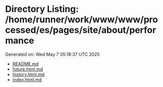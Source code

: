 # Directory Listing: /home/runner/work/www/www/processed/es/pages/site/about/performance
Generated on: Wed May  7 05:18:37 UTC 2025

- [README.md](README.md)
- [future.html.md](future.html.md)
- [history.html.md](history.html.md)
- [index.html.md](index.html.md)
